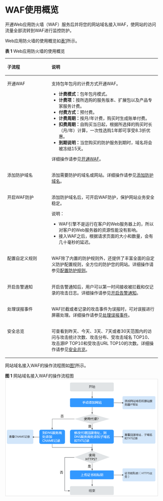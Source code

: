 # WAF使用概览<a name="waf_01_0071"></a>

开通Web应用防火墙（WAF）服务后并将您的网站域名接入WAF，使网站的访问流量全部流转到WAF进行监控防护。

Web应用防火墙的使用概览如[表1](#table186068221358)所示。

**表 1**  Web应用防火墙的使用概览

<a name="table186068221358"></a>
<table><thead align="left"><tr id="row760782211359"><th class="cellrowborder" valign="top" width="29.03%" id="mcps1.2.3.1.1"><p id="p560712263512"><a name="p560712263512"></a><a name="p560712263512"></a>子流程</p>
</th>
<th class="cellrowborder" valign="top" width="70.97%" id="mcps1.2.3.1.2"><p id="p196074222353"><a name="p196074222353"></a><a name="p196074222353"></a>说明</p>
</th>
</tr>
</thead>
<tbody><tr id="row181711555123513"><td class="cellrowborder" valign="top" width="29.03%" headers="mcps1.2.3.1.1 "><p id="p1717265511351"><a name="p1717265511351"></a><a name="p1717265511351"></a>开通WAF</p>
</td>
<td class="cellrowborder" valign="top" width="70.97%" headers="mcps1.2.3.1.2 "><p id="p121726559354"><a name="p121726559354"></a><a name="p121726559354"></a>支持包年包月的计费方式开通WAF。</p>
<a name="ul137817184114"></a><a name="ul137817184114"></a><ul id="ul137817184114"><li><b><span class="cmdname" id="cmdname5737344117"><a name="cmdname5737344117"></a><a name="cmdname5737344117"></a>计费模式：</span></b>包年包月模式。</li><li><b><span class="cmdname" id="cmdname1586154061114"><a name="cmdname1586154061114"></a><a name="cmdname1586154061114"></a>计费项：</span></b>按所选购的服务版本、扩展包以及产品专家服务计费。</li><li><b><span class="cmdname" id="cmdname1646411463114"><a name="cmdname1646411463114"></a><a name="cmdname1646411463114"></a>付费方式：</span></b>预付费。</li><li><b><span class="cmdname" id="cmdname20536165018118"><a name="cmdname20536165018118"></a><a name="cmdname20536165018118"></a>计费周期：</span></b>按月/年计费，购买时生成账单付费。</li><li><b><span class="cmdname" id="cmdname11697854111115"><a name="cmdname11697854111115"></a><a name="cmdname11697854111115"></a>扣费周期：</span></b>自购买当日起，根据所选择的购买时长（月/年）计算，一次性选购1年即可享受8.3折优惠。</li><li><b><span class="cmdname" id="cmdname1247916071218"><a name="cmdname1247916071218"></a><a name="cmdname1247916071218"></a>到期说明：</span></b>当您购买的防护服务到期时，域名将会被冻结15天。</li></ul>
<p id="p201266375458"><a name="p201266375458"></a><a name="p201266375458"></a>详细操作请参见<a href="zh-cn_topic_0178853264.md">开通WAF</a>。</p>
</td>
</tr>
<tr id="row16607422173517"><td class="cellrowborder" valign="top" width="29.03%" headers="mcps1.2.3.1.1 "><p id="p14746935173916"><a name="p14746935173916"></a><a name="p14746935173916"></a>添加防护域名</p>
</td>
<td class="cellrowborder" valign="top" width="70.97%" headers="mcps1.2.3.1.2 "><p id="p193095914285"><a name="p193095914285"></a><a name="p193095914285"></a>添加需要防护的域名或网站。详细操作请参见<a href="添加防护域名.md">添加防护域名</a>。</p>
</td>
</tr>
<tr id="row460742212359"><td class="cellrowborder" valign="top" width="29.03%" headers="mcps1.2.3.1.1 "><p id="p260772263514"><a name="p260772263514"></a><a name="p260772263514"></a>开启WAF防护</p>
</td>
<td class="cellrowborder" valign="top" width="70.97%" headers="mcps1.2.3.1.2 "><p id="p6607202215355"><a name="p6607202215355"></a><a name="p6607202215355"></a>添加防护域名后，可开启WAF防护，保护网站业务安全稳定。</p>
<div class="note" id="note012284223119"><a name="note012284223119"></a><a name="note012284223119"></a><span class="notetitle"> 说明： </span><div class="notebody"><a name="ul697716015340"></a><a name="ul697716015340"></a><ul id="ul697716015340"><li>WAF引擎不是运行在客户的Web服务器上的，所以对客户的Web服务器的资源性能没有影响。</li><li>接入WAF之后，根据请求页面的大小和数量，会有几十毫秒的延迟。</li></ul>
</div></div>
</td>
</tr>
<tr id="row1960762215351"><td class="cellrowborder" valign="top" width="29.03%" headers="mcps1.2.3.1.1 "><p id="p19607112220359"><a name="p19607112220359"></a><a name="p19607112220359"></a>配置自定义规则</p>
</td>
<td class="cellrowborder" valign="top" width="70.97%" headers="mcps1.2.3.1.2 "><p id="p12607112215352"><a name="p12607112215352"></a><a name="p12607112215352"></a>WAF除了内置的防护规则外，还提供了丰富全面的自定义防护配置规则，全方位的防护您的网站。详细操作请参见<a href="zh-cn_topic_0110861289.md">配置防护规则</a>。</p>
</td>
</tr>
<tr id="row16914191884019"><td class="cellrowborder" valign="top" width="29.03%" headers="mcps1.2.3.1.1 "><p id="p209141418104019"><a name="p209141418104019"></a><a name="p209141418104019"></a>开启告警通知</p>
</td>
<td class="cellrowborder" valign="top" width="70.97%" headers="mcps1.2.3.1.2 "><p id="p1491512181402"><a name="p1491512181402"></a><a name="p1491512181402"></a>开启告警通知后，用户可以第一时间接收被拦截和仅记录的攻击日志。详细操作请参见<a href="zh-cn_topic_0110861229.md">开启告警通知</a>。</p>
</td>
</tr>
<tr id="row758655211510"><td class="cellrowborder" valign="top" width="29.03%" headers="mcps1.2.3.1.1 "><p id="p0924629858"><a name="p0924629858"></a><a name="p0924629858"></a>处理误报事件</p>
</td>
<td class="cellrowborder" valign="top" width="70.97%" headers="mcps1.2.3.1.2 "><p id="p1955314388418"><a name="p1955314388418"></a><a name="p1955314388418"></a>WAF拦截或者记录的攻击事件为误报时，可对误报进行屏蔽处理。详细操作请参见<a href="zh-cn_topic_0110861226.md">处理误报事件</a>。</p>
</td>
</tr>
<tr id="row1999341519405"><td class="cellrowborder" valign="top" width="29.03%" headers="mcps1.2.3.1.1 "><p id="p299315156400"><a name="p299315156400"></a><a name="p299315156400"></a>安全总览</p>
</td>
<td class="cellrowborder" valign="top" width="70.97%" headers="mcps1.2.3.1.2 "><p id="p1199319156407"><a name="p1199319156407"></a><a name="p1199319156407"></a>可查看到昨天、今天、3天、7天或者30天范围内的访问与攻击统计次数、攻击分布、受攻击域名 TOP10、攻击源IP TOP10和受攻击URL TOP10的次数。详细操作请参见<a href="zh-cn_topic_0110861263.md">安全总览</a>。</p>
</td>
</tr>
</tbody>
</table>

网站域名接入WAF的操作流程图如[图1](#fig1251423693315)所示。

**图 1**  网站域名接入WAF的操作流程图<a name="fig1251423693315"></a>  
![](figures/网站域名接入WAF的操作流程图.png "网站域名接入WAF的操作流程图")

